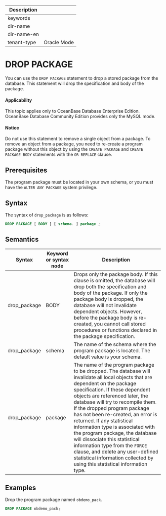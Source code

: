 | Description   |                 |
|---------------|-----------------|
| keywords      |                 |
| dir-name      |                 |
| dir-name-en   |                 |
| tenant-type   | Oracle Mode     |


# DROP PACKAGE

You can use the `DROP PACKAGE` statement to drop a stored package from the database. This statement will drop the specification and body of the package.

  <main id="notice" >
    <h4>Applicability</h4>
    <p>This topic applies only to OceanBase Database Enterprise Edition. OceanBase Database Community Edition provides only the MySQL mode.
  </main>

  <main id="notice" type='notice'>
    <h4>Notice</h4>  
      <p>Do not use this statement to remove a single object from a package. To remove an object from a package, you need to re-create a program package without this object by using the <code>CREATE PACKAGE</code> and <code>CREATE PACKAGE BODY</code> statements with the <code>OR REPLACE</code> clause. </p>
  </main>

Prerequisites
-------------------------

The program package must be located in your own schema, or you must have the `ALTER ANY PACKAGE` system privilege.

Syntax
-----------------------

The syntax of `drop_package` is as follows:

```sql
DROP PACKAGE [ BODY ] [ schema. ] package ;
```



Semantics
-----------------------



| Syntax | Keyword or syntax node | Description |
|--------------|----------|-----------------------------------------------------------------------------------------------------------------------------------------------------------------------------------------------|
| drop_package | BODY | Drops only the package body. If this clause is omitted, the database will drop both the specification and body of the package. If only the package body is dropped, the database will not invalidate dependent objects. However, before the package body is re-created, you cannot call stored procedures or functions declared in the package specification.  |
| drop_package | schema | The name of the schema where the program package is located. The default value is your schema.  |
| drop_package | package | The name of the program package to be dropped. The database will invalidate all local objects that are dependent on the package specification. If these dependent objects are referenced later, the database will try to recompile them. If the dropped program package has not been re-created, an error is returned. If any statistical information type is associated with the program package, the database will dissociate this statistical information type from the `FORCE` clause, and delete any user-defined statistical information collected by using this statistical information type.  |



Examples
-----------------------

Drop the program package named `obdemo_pack`.

```sql
DROP PACKAGE obdemo_pack;
```


